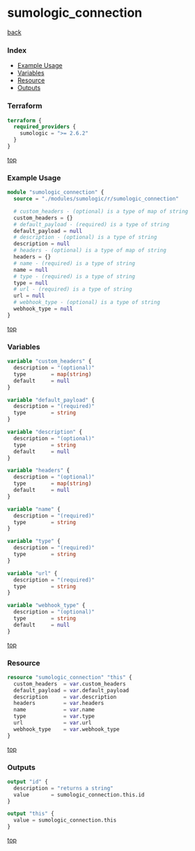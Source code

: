 # sumologic_connection

[back](../sumologic.md)

### Index

- [Example Usage](#example-usage)
- [Variables](#variables)
- [Resource](#resource)
- [Outputs](#outputs)

### Terraform

```terraform
terraform {
  required_providers {
    sumologic = ">= 2.6.2"
  }
}
```

[top](#index)

### Example Usage

```terraform
module "sumologic_connection" {
  source = "./modules/sumologic/r/sumologic_connection"

  # custom_headers - (optional) is a type of map of string
  custom_headers = {}
  # default_payload - (required) is a type of string
  default_payload = null
  # description - (optional) is a type of string
  description = null
  # headers - (optional) is a type of map of string
  headers = {}
  # name - (required) is a type of string
  name = null
  # type - (required) is a type of string
  type = null
  # url - (required) is a type of string
  url = null
  # webhook_type - (optional) is a type of string
  webhook_type = null
}
```

[top](#index)

### Variables

```terraform
variable "custom_headers" {
  description = "(optional)"
  type        = map(string)
  default     = null
}

variable "default_payload" {
  description = "(required)"
  type        = string
}

variable "description" {
  description = "(optional)"
  type        = string
  default     = null
}

variable "headers" {
  description = "(optional)"
  type        = map(string)
  default     = null
}

variable "name" {
  description = "(required)"
  type        = string
}

variable "type" {
  description = "(required)"
  type        = string
}

variable "url" {
  description = "(required)"
  type        = string
}

variable "webhook_type" {
  description = "(optional)"
  type        = string
  default     = null
}
```

[top](#index)

### Resource

```terraform
resource "sumologic_connection" "this" {
  custom_headers  = var.custom_headers
  default_payload = var.default_payload
  description     = var.description
  headers         = var.headers
  name            = var.name
  type            = var.type
  url             = var.url
  webhook_type    = var.webhook_type
}
```

[top](#index)

### Outputs

```terraform
output "id" {
  description = "returns a string"
  value       = sumologic_connection.this.id
}

output "this" {
  value = sumologic_connection.this
}
```

[top](#index)